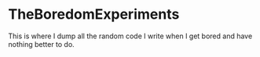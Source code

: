 # TheBoredomExperiments
This is where I dump all the random code I write when I get bored and have nothing better to do.
